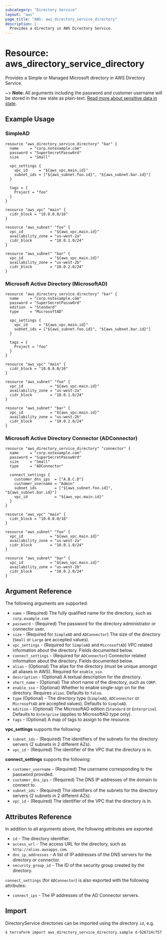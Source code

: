 ```yaml
---
subcategory: "Directory Service"
layout: "aws"
page_title: "AWS: aws_directory_service_directory"
description: |-
  Provides a directory in AWS Directory Service.
---
```


# Resource: aws_directory_service_directory

Provides a Simple or Managed Microsoft directory in AWS Directory Service.

~> **Note:** All arguments including the password and customer username will be stored in the raw state as plain-text.
[Read more about sensitive data in state](/docs/state/sensitive-data.html).

## Example Usage

### SimpleAD

```hcl
resource "aws_directory_service_directory" "bar" {
  name     = "corp.notexample.com"
  password = "SuperSecretPassw0rd"
  size     = "Small"

  vpc_settings {
    vpc_id     = "${aws_vpc.main.id}"
    subnet_ids = ["${aws_subnet.foo.id}", "${aws_subnet.bar.id}"]
  }

  tags = {
    Project = "foo"
  }
}

resource "aws_vpc" "main" {
  cidr_block = "10.0.0.0/16"
}

resource "aws_subnet" "foo" {
  vpc_id            = "${aws_vpc.main.id}"
  availability_zone = "us-west-2a"
  cidr_block        = "10.0.1.0/24"
}

resource "aws_subnet" "bar" {
  vpc_id            = "${aws_vpc.main.id}"
  availability_zone = "us-west-2b"
  cidr_block        = "10.0.2.0/24"
}
```

### Microsoft Active Directory (MicrosoftAD)

```hcl
resource "aws_directory_service_directory" "bar" {
  name     = "corp.notexample.com"
  password = "SuperSecretPassw0rd"
  edition  = "Standard"
  type     = "MicrosoftAD"

  vpc_settings {
    vpc_id     = "${aws_vpc.main.id}"
    subnet_ids = ["${aws_subnet.foo.id}", "${aws_subnet.bar.id}"]
  }

  tags = {
    Project = "foo"
  }
}

resource "aws_vpc" "main" {
  cidr_block = "10.0.0.0/16"
}

resource "aws_subnet" "foo" {
  vpc_id            = "${aws_vpc.main.id}"
  availability_zone = "us-west-2a"
  cidr_block        = "10.0.1.0/24"
}

resource "aws_subnet" "bar" {
  vpc_id            = "${aws_vpc.main.id}"
  availability_zone = "us-west-2b"
  cidr_block        = "10.0.2.0/24"
}
```

### Microsoft Active Directory Connector (ADConnector)

```hcl
resource "aws_directory_service_directory" "connector" {
  name     = "corp.notexample.com"
  password = "SuperSecretPassw0rd"
  size     = "Small"
  type     = "ADConnector"

  connect_settings {
    customer_dns_ips  = ["A.B.C.D"]
    customer_username = "Admin"
    subnet_ids        = ["${aws_subnet.foo.id}", "${aws_subnet.bar.id}"]
    vpc_id            = "${aws_vpc.main.id}"
  }
}

resource "aws_vpc" "main" {
  cidr_block = "10.0.0.0/16"
}

resource "aws_subnet" "foo" {
  vpc_id            = "${aws_vpc.main.id}"
  availability_zone = "us-west-2a"
  cidr_block        = "10.0.1.0/24"
}

resource "aws_subnet" "bar" {
  vpc_id            = "${aws_vpc.main.id}"
  availability_zone = "us-west-2b"
  cidr_block        = "10.0.2.0/24"
}
```

## Argument Reference

The following arguments are supported:

* `name` - (Required) The fully qualified name for the directory, such as `corp.example.com`
* `password` - (Required) The password for the directory administrator or connector user.
* `size` - (Required for `SimpleAD` and `ADConnector`) The size of the directory (`Small` or `Large` are accepted values).
* `vpc_settings` - (Required for `SimpleAD` and `MicrosoftAD`) VPC related information about the directory. Fields documented below.
* `connect_settings` - (Required for `ADConnector`) Connector related information about the directory. Fields documented below.
* `alias` - (Optional) The alias for the directory (must be unique amongst all aliases in AWS). Required for `enable_sso`.
* `description` - (Optional) A textual description for the directory.
* `short_name` - (Optional) The short name of the directory, such as `CORP`.
* `enable_sso` - (Optional) Whether to enable single-sign on for the directory. Requires `alias`. Defaults to `false`.
* `type` (Optional) - The directory type (`SimpleAD`, `ADConnector` or `MicrosoftAD` are accepted values). Defaults to `SimpleAD`.
* `edition` - (Optional) The MicrosoftAD edition (`Standard` or `Enterprise`). Defaults to `Enterprise` (applies to MicrosoftAD type only).
* `tags` - (Optional) A map of tags to assign to the resource.

**vpc_settings** supports the following:

* `subnet_ids` - (Required) The identifiers of the subnets for the directory servers (2 subnets in 2 different AZs).
* `vpc_id` - (Required) The identifier of the VPC that the directory is in.

**connect_settings** supports the following:

* `customer_username` - (Required) The username corresponding to the password provided.
* `customer_dns_ips` - (Required) The DNS IP addresses of the domain to connect to.
* `subnet_ids` - (Required) The identifiers of the subnets for the directory servers (2 subnets in 2 different AZs).
* `vpc_id` - (Required) The identifier of the VPC that the directory is in.

## Attributes Reference

In addition to all arguments above, the following attributes are exported:

* `id` - The directory identifier.
* `access_url` - The access URL for the directory, such as `http://alias.awsapps.com`.
* `dns_ip_addresses` - A list of IP addresses of the DNS servers for the directory or connector.
* `security_group_id` - The ID of the security group created by the directory.

`connect_settings` (for `ADConnector`) is also exported with the following attributes:

 * `connect_ips` - The IP addresses of the AD Connector servers.

## Import

DirectoryService directories can be imported using the directory `id`, e.g.

```
$ terraform import aws_directory_service_directory.sample d-926724cf57
```

